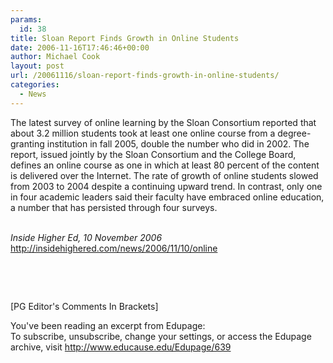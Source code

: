 ```yaml
---
params:
  id: 38
title: Sloan Report Finds Growth in Online Students
date: 2006-11-16T17:46:46+00:00
author: Michael Cook
layout: post
url: /20061116/sloan-report-finds-growth-in-online-students/
categories:
  - News
---
```

<p align="left">
  <p align="left">
    The latest survey of online learning by the Sloan Consortium reported that about 3.2 million students took at least one online course from a degree-granting institution in fall 2005, double the number who did in 2002. The report, issued jointly by the Sloan Consortium and the College Board, defines an online course as one in which at least 80 percent of the content is delivered over the Internet. The rate of growth of online students slowed from 2003 to 2004 despite a continuing upward trend. In contrast, only one in four academic leaders said their faculty have embraced online education, a number that has persisted through four surveys.
  </p>

  <p align="left">
    <em><br /> Inside Higher Ed, 10 November 2006</em><br /> <a href="http://insidehighered.com/news/2006/11/10/online%20" target="_blank">http://insidehighered.com/news/2006/11/10/online </a>
  </p>

  <p align="left">
    &nbsp;
  </p>

  <p align="left">
    &nbsp;
  </p>

  <p align="left">
    [PG Editor's Comments In Brackets]
  </p>

  <p align="left">
    <p align="left">
      You've been reading an excerpt from Edupage:<br /> To subscribe, unsubscribe, change your settings, or access the Edupage archive, visit <a href="http://www.educause.edu/Edupage/639" target="_blank">http://www.educause.edu/Edupage/639</a>
    </p>
